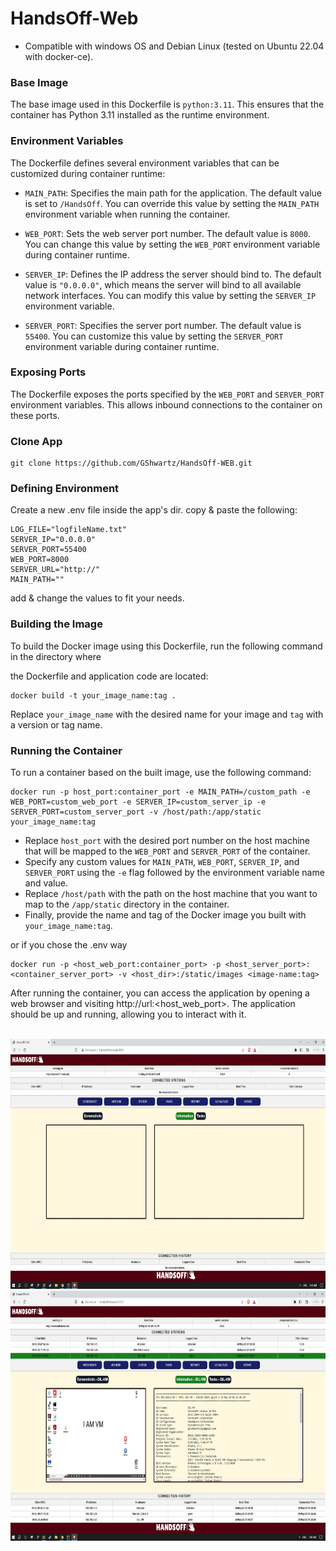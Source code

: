 # HandsOff-Web

* Compatible with windows OS and Debian Linux (tested on Ubuntu 22.04 with docker-ce).

### Base Image
The base image used in this Dockerfile is `python:3.11`. This ensures that the container has Python 3.11 installed as the runtime environment.

### Environment Variables
The Dockerfile defines several environment variables that can be customized during container runtime:

- `MAIN_PATH`: Specifies the main path for the application. The default value is set to `/HandsOff`. You can override this value by setting the `MAIN_PATH` environment variable when running the container.

- `WEB_PORT`: Sets the web server port number. The default value is `8000`. You can change this value by setting the `WEB_PORT` environment variable during container runtime.

- `SERVER_IP`: Defines the IP address the server should bind to. The default value is `"0.0.0.0"`, which means the server will bind to all available network interfaces. You can modify this value by setting the 
`SERVER_IP` environment variable.

- `SERVER_PORT`: Specifies the server port number. The default value is `55400`. You can customize this value by setting the `SERVER_PORT` environment variable during container runtime.

### Exposing Ports
The Dockerfile exposes the ports specified by the `WEB_PORT` and `SERVER_PORT` environment variables. This allows inbound connections to the container on these ports.

### Clone App
```
git clone https://github.com/GShwartz/HandsOff-WEB.git
```

### Defining Environment
Create a new .env file inside the app's dir.
copy & paste the following:
```
LOG_FILE="logfileName.txt"
SERVER_IP="0.0.0.0"
SERVER_PORT=55400
WEB_PORT=8000
SERVER_URL="http://"
MAIN_PATH=""
```
add & change the values to fit your needs.

### Building the Image
To build the Docker image using this Dockerfile, run the following command in the directory where

the Dockerfile and application code are located:
```
docker build -t your_image_name:tag .
```
Replace `your_image_name` with the desired name for your image and `tag` with a version or tag name.

### Running the Container
To run a container based on the built image, use the following command:
```
docker run -p host_port:container_port -e MAIN_PATH=/custom_path -e WEB_PORT=custom_web_port -e SERVER_IP=custom_server_ip -e SERVER_PORT=custom_server_port -v /host/path:/app/static your_image_name:tag
```
- Replace `host_port` with the desired port number on the host machine that will be mapped to the `WEB_PORT` and `SERVER_PORT` of the container.
- Specify any custom values for `MAIN_PATH`, `WEB_PORT`, `SERVER_IP`, and `SERVER_PORT` using the `-e` flag followed by the environment variable name and value.
- Replace `/host/path` with the path on the host machine that you want to map to the `/app/static` directory in the container.
- Finally, provide the name and tag of the Docker image you built with `your_image_name:tag`.

or if you chose the .env way
```
docker run -p <host_web_port:container_port> -p <host_server_port>:<container_server_port> -v <host_dir>:/static/images <image-name:tag>
```

After running the container, you can access the application by opening a web browser and visiting http://url:<host_web_port>. 
The application should be up and running, allowing you to interact with it. <br /> <br />

<img src="https://github.com/GShwartz/HandsOff-WEB/blob/main/src/01-startup.JPG?raw=true" alt="Startup" width="600" height="400">

<img src="https://github.com/GShwartz/HandsOff-WEB/blob/main/src/02-connected_stations.JPG" alt="Startup" width="600" height="400">
